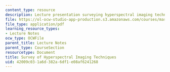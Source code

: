 ```yaml
---
content_type: resource
description: Lecture presentation surveying hyperspectral imaging techniques.
file: https://ol-ocw-studio-app-production.s3.amazonaws.com/courses/mas-531-computational-camera-and-photography-fall-2009/42009c031a6d382a6df1e08af6241268_MITMAS_531F09_lec08_3.pdf
file_type: application/pdf
learning_resource_types:
- Lecture Notes
ocw_type: OCWFile
parent_title: Lecture Notes
parent_type: CourseSection
resourcetype: Document
title: Survey of Hyperspectral Imaging Techniques
uid: 42009c03-1a6d-382a-6df1-e08af6241268
---
```

